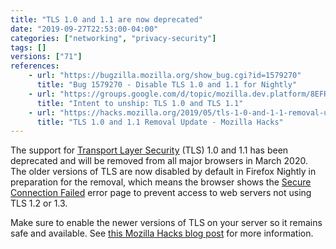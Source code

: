 ```yaml
---
title: "TLS 1.0 and 1.1 are now deprecated"
date: "2019-09-27T22:53:00-04:00"
categories: ["networking", "privacy-security"]
tags: []
versions: ["71"]
references:
    - url: "https://bugzilla.mozilla.org/show_bug.cgi?id=1579270"
      title: "Bug 1579270 - Disable TLS 1.0 and 1.1 for Nightly"
    - url: "https://groups.google.com/d/topic/mozilla.dev.platform/8EFRYDR3N1c/discussion"
      title: "Intent to unship: TLS 1.0 and TLS 1.1"
    - url: "https://hacks.mozilla.org/2019/05/tls-1-0-and-1-1-removal-update/"
      title: "TLS 1.0 and 1.1 Removal Update - Mozilla Hacks"
---
```

The support for [Transport Layer Security](https://developer.mozilla.org/docs/Web/Security/Transport_Layer_Security) (TLS) 1.0 and 1.1 has been deprecated and will be removed from all major browsers in March 2020. The older versions of TLS are now disabled by default in Firefox Nightly in preparation for the removal, which means the browser shows the [Secure Connection Failed](https://support.mozilla.org/kb/secure-connection-failed-firefox-did-not-connect) error page to prevent access to web servers not using TLS 1.2 or 1.3.

Make sure to enable the newer versions of TLS on your server so it remains safe and available. See [this Mozilla Hacks blog post](https://hacks.mozilla.org/2019/05/tls-1-0-and-1-1-removal-update/) for more information.
